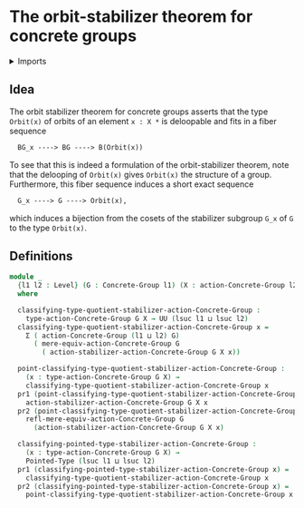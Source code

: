 #  The orbit-stabilizer theorem for concrete groups

<details><summary>Imports</summary>
```agda
module group-theory.orbit-stabilizer-theorem-concrete-groups where
open import foundation.0-connected-types
open import foundation.connected-components
open import foundation.dependent-pair-types
open import foundation.functions
open import foundation.mere-equality
open import foundation.propositional-truncations
open import foundation.sets
open import foundation.subtypes
open import foundation.type-arithmetic-dependent-pair-types
open import foundation.universe-levels
open import group-theory.concrete-group-actions
open import group-theory.concrete-groups
open import group-theory.mere-equivalences-concrete-group-actions
open import group-theory.stabilizer-groups-concrete-group-actions
open import group-theory.subgroups-concrete-groups
open import group-theory.transitive-concrete-group-actions
open import structured-types.pointed-types
```
</details>

## Idea

The orbit stabilizer theorem for concrete groups asserts that the type `Orbit(x)` of orbits of an element `x : X *` is deloopable and fits in a fiber sequence

```md
  BG_x ----> BG ----> B(Orbit(x))
```

To see that this is indeed a formulation of the orbit-stabilizer theorem, note that the delooping of `Orbit(x)` gives `Orbit(x)` the structure of a group. Furthermore, this fiber sequence induces a short exact sequence

```md
  G_x ----> G ----> Orbit(x),
```

which induces a bijection from the cosets of the stabilizer subgroup `G_x` of `G` to the type `Orbit(x)`.

## Definitions

```agda
module _
  {l1 l2 : Level} (G : Concrete-Group l1) (X : action-Concrete-Group l2 G)
  where

  classifying-type-quotient-stabilizer-action-Concrete-Group :
    type-action-Concrete-Group G X → UU (lsuc l1 ⊔ lsuc l2)
  classifying-type-quotient-stabilizer-action-Concrete-Group x =
    Σ ( action-Concrete-Group (l1 ⊔ l2) G)
      ( mere-equiv-action-Concrete-Group G
        ( action-stabilizer-action-Concrete-Group G X x))

  point-classifying-type-quotient-stabilizer-action-Concrete-Group :
    (x : type-action-Concrete-Group G X) →
    classifying-type-quotient-stabilizer-action-Concrete-Group x
  pr1 (point-classifying-type-quotient-stabilizer-action-Concrete-Group x) =
    action-stabilizer-action-Concrete-Group G X x
  pr2 (point-classifying-type-quotient-stabilizer-action-Concrete-Group x) =
    refl-mere-equiv-action-Concrete-Group G
      (action-stabilizer-action-Concrete-Group G X x)

  classifying-pointed-type-stabilizer-action-Concrete-Group :
    (x : type-action-Concrete-Group G X) →
    Pointed-Type (lsuc l1 ⊔ lsuc l2)
  pr1 (classifying-pointed-type-stabilizer-action-Concrete-Group x) =
    classifying-type-quotient-stabilizer-action-Concrete-Group x
  pr2 (classifying-pointed-type-stabilizer-action-Concrete-Group x) =
    point-classifying-type-quotient-stabilizer-action-Concrete-Group x
```

